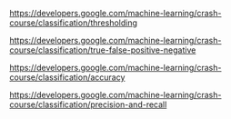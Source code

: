 https://developers.google.com/machine-learning/crash-course/classification/thresholding

https://developers.google.com/machine-learning/crash-course/classification/true-false-positive-negative

https://developers.google.com/machine-learning/crash-course/classification/accuracy

https://developers.google.com/machine-learning/crash-course/classification/precision-and-recall